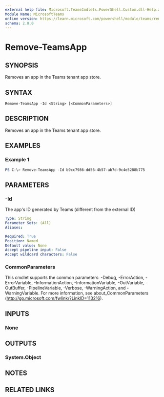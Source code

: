 ```yaml
---
external help file: Microsoft.TeamsCmdlets.PowerShell.Custom.dll-Help.xml
Module Name: MicrosoftTeams
online version: https://learn.microsoft.com/powershell/module/teams/remove-teamsapp
schema: 2.0.0
---
```


# Remove-TeamsApp

## SYNOPSIS
Removes an app in the Teams tenant app store.

## SYNTAX

```
Remove-TeamsApp -Id <String> [<CommonParameters>]
```

## DESCRIPTION
Removes an app in the Teams tenant app store.

## EXAMPLES

### Example 1
```powershell
PS C:\> Remove-TeamsApp -Id b9cc7986-dd56-4b57-ab7d-9c4e5288b775
```

## PARAMETERS

### -Id
The app's ID generated by Teams (different from the external ID)

```yaml
Type: String
Parameter Sets: (All)
Aliases:

Required: True
Position: Named
Default value: None
Accept pipeline input: False
Accept wildcard characters: False
```

### CommonParameters
This cmdlet supports the common parameters: -Debug, -ErrorAction, -ErrorVariable, -InformationAction, -InformationVariable, -OutVariable, -OutBuffer, -PipelineVariable, -Verbose, -WarningAction, and -WarningVariable.
For more information, see about_CommonParameters (http://go.microsoft.com/fwlink/?LinkID=113216).

## INPUTS

### None


## OUTPUTS

### System.Object

## NOTES

## RELATED LINKS
